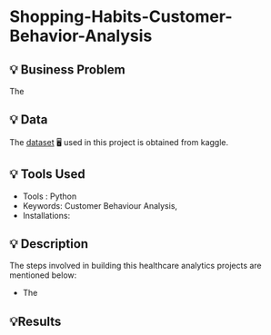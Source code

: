 # Shopping-Habits-Customer-Behavior-Analysis

## 💡 Business Problem
The 

## 💡 Data
The [dataset](https://www.kaggle.com/datasets/zeesolver/consumer-behavior-and-shopping-habits-dataset/data?select=shopping_behavior_updated.csv) :desktop_computer: used in this project is obtained from kaggle.

## 💡 Tools Used

* Tools : Python
* Keywords: Customer Behaviour Analysis,  
* Installations:
  
## 💡 Description 
The steps involved in building this healthcare analytics projects are mentioned below:
* The 
 ## 💡Results
